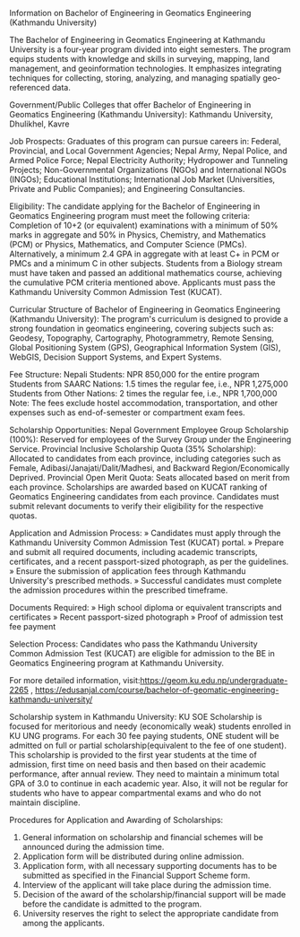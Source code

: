 Information on Bachelor of Engineering in Geomatics Engineering (Kathmandu University)

The Bachelor of Engineering in Geomatics Engineering at Kathmandu University is a four-year program divided into eight semesters. The program equips students with knowledge and skills in surveying, mapping, land management, and geoinformation technologies. It emphasizes integrating techniques for collecting, storing, analyzing, and managing spatially geo-referenced data.

Government/Public Colleges that offer Bachelor of Engineering in Geomatics Engineering (Kathmandu University):
Kathmandu University, Dhulikhel, Kavre

Job Prospects:
Graduates of this program can pursue careers in:
Federal, Provincial, and Local Government Agencies; Nepal Army, Nepal Police, and Armed Police Force; Nepal Electricity Authority; Hydropower and Tunneling Projects; Non-Governmental Organizations (NGOs) and International NGOs (INGOs); Educational Institutions; International Job Market (Universities, Private and Public Companies); and Engineering Consultancies.

Eligibility:
The candidate applying for the Bachelor of Engineering in Geomatics Engineering program must meet the following criteria:
Completion of 10+2 (or equivalent) examinations with a minimum of 50% marks in aggregate and 50% in Physics, Chemistry, and Mathematics (PCM) or Physics, Mathematics, and Computer Science (PMCs). Alternatively, a minimum 2.4 GPA in aggregate with at least C+ in PCM or PMCs and a minimum C in other subjects.
Students from a Biology stream must have taken and passed an additional mathematics course, achieving the cumulative PCM criteria mentioned above.
Applicants must pass the Kathmandu University Common Admission Test (KUCAT).

Curricular Structure of Bachelor of Engineering in Geomatics Engineering (Kathmandu University):
The program's curriculum is designed to provide a strong foundation in geomatics engineering, covering subjects such as:
Geodesy, Topography, Cartography, Photogrammetry, Remote Sensing, Global Positioning System (GPS), Geographical Information System (GIS), WebGIS, Decision Support Systems, and Expert Systems.

Fee Structure:
Nepali Students: NPR 850,000 for the entire program
Students from SAARC Nations: 1.5 times the regular fee, i.e., NPR 1,275,000
Students from Other Nations: 2 times the regular fee, i.e., NPR 1,700,000
Note: The fees exclude hostel accommodation, transportation, and other expenses such as end-of-semester or compartment exam fees.

Scholarship Opportunities:
Nepal Government Employee Group Scholarship (100%): Reserved for employees of the Survey Group under the Engineering Service.
Provincial Inclusive Scholarship Quota (35% Scholarship): Allocated to candidates from each province, including categories such as Female, Adibasi/Janajati/Dalit/Madhesi, and Backward Region/Economically Deprived.
Provincial Open Merit Quota: Seats allocated based on merit from each province.
Scholarships are awarded based on KUCAT ranking of Geomatics Engineering candidates from each province. Candidates must submit relevant documents to verify their eligibility for the respective quotas.

Application and Admission Process:
» Candidates must apply through the Kathmandu University Common Admission Test (KUCAT) portal.
» Prepare and submit all required documents, including academic transcripts, certificates, and a recent passport-sized photograph, as per the guidelines.
» Ensure the submission of application fees through Kathmandu University's prescribed methods.
» Successful candidates must complete the admission procedures within the prescribed timeframe.

Documents Required:
» High school diploma or equivalent transcripts and certificates
» Recent passport-sized photograph
» Proof of admission test fee payment

Selection Process:
Candidates who pass the Kathmandu University Common Admission Test (KUCAT) are eligible for admission to the BE in Geomatics Engineering program at Kathmandu University.

For more detailed information, visit:https://geom.ku.edu.np/undergraduate-2265 , https://edusanjal.com/course/bachelor-of-geomatic-engineering-kathmandu-university/

Scholarship system in Kathmandu University:
KU SOE Scholarship is focused for meritorious and needy (economically weak) students enrolled in KU UNG programs. For each 30 fee paying students, ONE student will be admitted on full or partial scholarship(equivalent to the fee of one student). This scholarship is provided to the first year students at the time of admission, first time on need basis and then based on their academic performance, after annual review. They need to maintain a minimum total GPA of 3.0 to continue in each academic year. Also, it will not be regular for students who have to appear compartmental exams and who do not maintain discipline.

Procedures for Application and Awarding of Scholarships:

1. General information on scholarship and financial schemes will be announced during the admission time.
2. Application form will be distributed during online admission.
3. Application form, with all necessary supporting documents has to be submitted as specified in the Financial Support Scheme form.
4. Interview of the applicant will take place during the admission time.
5. Decision of the award of the scholarship/financial support will be made before the candidate is admitted to the program.
6. University reserves the right to select the appropriate candidate from among the applicants.
